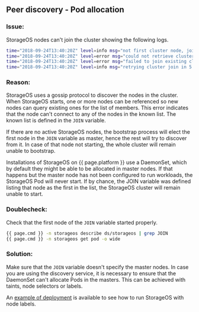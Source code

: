 ## Peer discovery - Pod allocation

### Issue:
StorageOS nodes can't join the cluster showing the following logs.

```bash
time="2018-09-24T13:40:20Z" level=info msg="not first cluster node, joining first node" action=create address=172.28.128.5 category=etcd host=node3 module=cp target=172.28.128.6
time="2018-09-24T13:40:20Z" level=error msg="could not retrieve cluster config from api" status_code=503
time="2018-09-24T13:40:20Z" level=error msg="failed to join existing cluster" action=create category=etcd endpoint="172.28.128.3,172.28.128.4,172.28.128.5,172.28.128.6" error="503 Service Unavailable" module=cp
time="2018-09-24T13:40:20Z" level=info msg="retrying cluster join in 5 seconds..." action=create category=etcd module=cp
```

### Reason:
StorageOS uses a gossip protocol to discover the nodes in the cluster. When StorageOS starts, one
or more nodes can be referenced so new nodes can query existing ones for the list of members. This error
indicates that the node can't connect to any of the nodes in the known list. The known list is
defined in the `JOIN` variable.

If there are no active StorageOS nodes, the bootstrap process will elect the first node in the `JOIN` variable 
as master, hence the rest will try to discover from it. In case of that node not starting, the whole cluster will remain unable to bootstrap.

Installations of StorageOS on {{ page.platform }} use a DaemonSet, which by default they might be able to be allocated in master nodes.
If that happens but the master node has not been configured to run workloads, the StorageOS Pod will never start. If by chance, the JOIN variable was defined listing that node as the first in the list, the StorageOS cluster will remain unable to start.

### Doublecheck:

Check that the first node of the `JOIN` variable started properly.

```bash
{{ page.cmd }} -n storageos describe ds/storageos | grep JOIN
{{ page.cmd }} -n storageos get pod -o wide
```

### Solution:

Make sure that the `JOIN` variable doesn't specify the master nodes. In case you are using the discovery service, it is necessary to ensure that the DaemonSet can't allocate Pods in the masters. This can be achieved with taints, node selectors or labels.

An [example of deployment](https://github.com/storageos/deploy/tree/master/k8s/deploy-storageos/labeled-deployment) is available to see how to run StorageOS with node labels.
